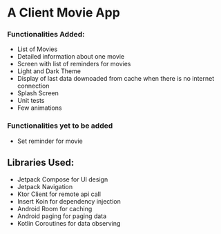 # A Client Movie App

### Functionalities Added:
* List of Movies
* Detailed information about one movie
* Screen with list of reminders for movies
* Light and Dark Theme
* Display of last data downoaded from cache when there is no internet connection
* Splash Screen
* Unit tests
* Few animations

### Functionalities yet to be added
* Set reminder for movie

## Libraries Used:
* Jetpack Compose for UI design
* Jetpack Navigation
* Ktor Client for remote api call
* Insert Koin for dependency injection
* Android Room for caching
* Android paging for paging data
* Kotlin Coroutines for data observing
